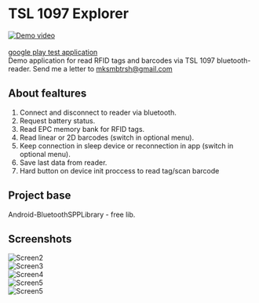 # TSL 1097 Explorer
[![Demo video](https://img.youtube.com/vi/ERcSaQsjqLE/0.jpg)](https://www.youtube.com/watch?v=ERcSaQsjqLE)<br>
<br>[google play test application](https://play.google.com/store/apps/details?id=maximsblog.blogspot.com.tsl1097explorer)<br>
Demo application for read RFID tags and barcodes via TSL 1097 bluetooth-reader.
Send me a letter to mksmbtrsh@gmail.com
## About fealtures
1. Connect and disconnect to reader via bluetooth.
2. Request battery status.
3. Read EPC memory bank for RFID tags.
4. Read linear or 2D barcodes (switch in optional menu).
5. Keep connection in sleep device or reconnection in app (switch in optional menu).
6. Save last data from reader.
7. Hard button on device init proccess to read tag/scan barcode

## Project base
Android-BluetoothSPPLibrary - free lib.
## Screenshots
![Screen2](https://raw.githubusercontent.com/mksmbrtsh/tsl1097explorer/master/device-2016-12-15-124450.png)<br>
![Screen3](https://raw.githubusercontent.com/mksmbrtsh/tsl1097explorer/master/device-2016-12-15-124901.png)<br>
![Screen4](https://raw.githubusercontent.com/mksmbrtsh/tsl1097explorer/master/device-2016-12-15-124916.png)<br>
![Screen5](https://raw.githubusercontent.com/mksmbrtsh/tsl1097explorer/master/device-2016-12-15-124940.png)<br>
![Screen5](https://raw.githubusercontent.com/mksmbrtsh/tsl1097explorer/master/device-2016-12-15-124950.png)<br>
